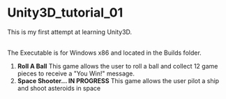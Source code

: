 # Unity3D_tutorial_01
This is my first attempt at learning Unity3D.<br/>

<br/>The Executable is for Windows x86 and located in the Builds folder.

<ol>
	<li><b>Roll A Ball</b> This game allows the user to roll a ball and collect 12 game pieces to receive a "You Win!" message.</li>
	<li><b>Space Shooter... IN PROGRESS</b> This game allows the user pilot a ship and shoot asteroids in space</li>
</ol>